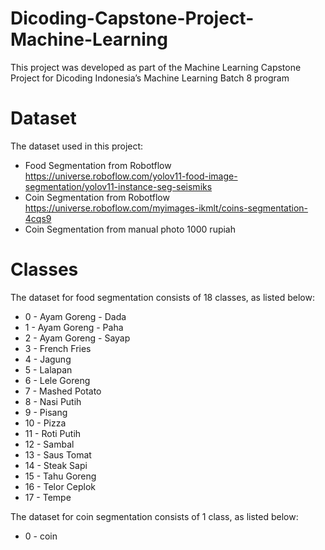 # Dicoding-Capstone-Project-Machine-Learning
This project was developed as part of the Machine Learning Capstone Project for Dicoding Indonesia’s Machine Learning Batch 8 program

# Dataset
The dataset used in this project:<br>
- Food Segmentation from Robotflow<br>
https://universe.roboflow.com/yolov11-food-image-segmentation/yolov11-instance-seg-seismiks
- Coin Segmentation from Robotflow<br>
https://universe.roboflow.com/myimages-ikmlt/coins-segmentation-4cqs9
- Coin Segmentation from manual photo 1000 rupiah

# Classes
The dataset for food segmentation consists of 18 classes, as listed below:
- 0 - Ayam Goreng - Dada
- 1 - Ayam Goreng - Paha
- 2 - Ayam Goreng - Sayap
- 3 - French Fries
- 4 - Jagung
- 5 - Lalapan
- 6 - Lele Goreng
- 7 - Mashed Potato
- 8 - Nasi Putih
- 9 - Pisang
- 10 - Pizza
- 11 - Roti Putih
- 12 - Sambal
- 13 - Saus Tomat
- 14 - Steak Sapi
- 15 - Tahu Goreng
- 16 - Telor Ceplok
- 17 - Tempe

The dataset for coin segmentation consists of 1 class, as listed below:
- 0 - coin
